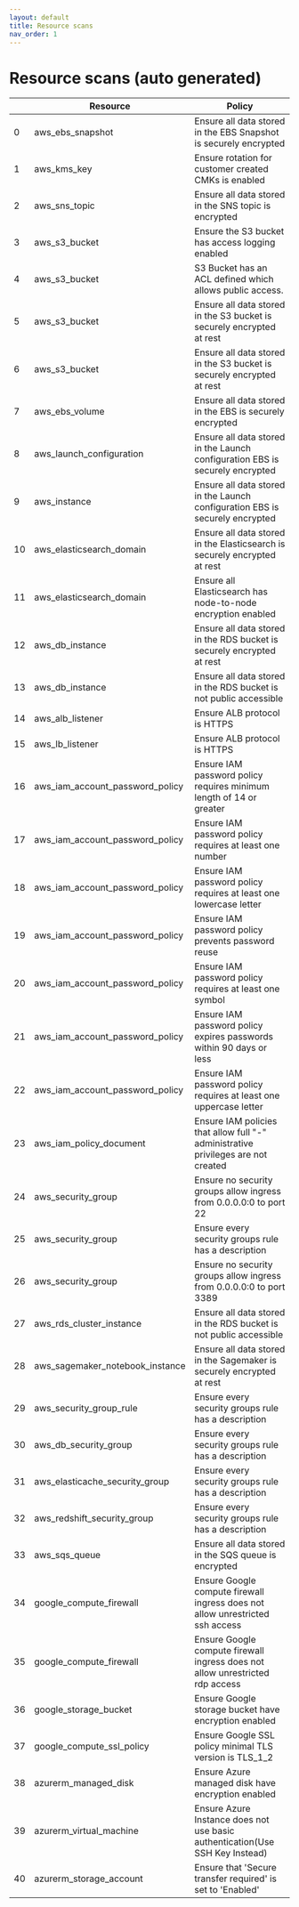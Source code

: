 ```yaml
---
layout: default
title: Resource scans
nav_order: 1
---
```


# Resource scans (auto generated)

|    | Resource                        | Policy                                                                              |
|----|---------------------------------|-------------------------------------------------------------------------------------|
|  0 | aws_ebs_snapshot                | Ensure all data stored in the EBS Snapshot is securely encrypted                    |
|  1 | aws_kms_key                     | Ensure rotation for customer created CMKs is enabled                                |
|  2 | aws_sns_topic                   | Ensure all data stored in the SNS topic is encrypted                                |
|  3 | aws_s3_bucket                   | Ensure the S3 bucket has access logging enabled                                     |
|  4 | aws_s3_bucket                   | S3 Bucket has an ACL defined which allows public access.                            |
|  5 | aws_s3_bucket                   | Ensure all data stored in the S3 bucket is securely encrypted at rest               |
|  6 | aws_s3_bucket                   | Ensure all data stored in the S3 bucket is securely encrypted at rest               |
|  7 | aws_ebs_volume                  | Ensure all data stored in the EBS is securely encrypted                             |
|  8 | aws_launch_configuration        | Ensure all data stored in the Launch configuration EBS is securely encrypted        |
|  9 | aws_instance                    | Ensure all data stored in the Launch configuration EBS is securely encrypted        |
| 10 | aws_elasticsearch_domain        | Ensure all data stored in the Elasticsearch is securely encrypted at rest           |
| 11 | aws_elasticsearch_domain        | Ensure all Elasticsearch has node-to-node encryption enabled                        |
| 12 | aws_db_instance                 | Ensure all data stored in the RDS bucket is securely encrypted at rest              |
| 13 | aws_db_instance                 | Ensure all data stored in the RDS bucket is not public accessible                   |
| 14 | aws_alb_listener                | Ensure ALB protocol is HTTPS                                                        |
| 15 | aws_lb_listener                 | Ensure ALB protocol is HTTPS                                                        |
| 16 | aws_iam_account_password_policy | Ensure IAM password policy requires minimum length of 14 or greater                 |
| 17 | aws_iam_account_password_policy | Ensure IAM password policy requires at least one number                             |
| 18 | aws_iam_account_password_policy | Ensure IAM password policy requires at least one lowercase letter                   |
| 19 | aws_iam_account_password_policy | Ensure IAM password policy prevents password reuse                                  |
| 20 | aws_iam_account_password_policy | Ensure IAM password policy requires at least one symbol                             |
| 21 | aws_iam_account_password_policy | Ensure IAM password policy expires passwords within 90 days or less                 |
| 22 | aws_iam_account_password_policy | Ensure IAM password policy requires at least one uppercase letter                   |
| 23 | aws_iam_policy_document         | Ensure IAM policies that allow full "*-*" administrative privileges are not created |
| 24 | aws_security_group              | Ensure no security groups allow ingress from 0.0.0.0:0 to port 22                   |
| 25 | aws_security_group              | Ensure every security groups rule has a description                                 |
| 26 | aws_security_group              | Ensure no security groups allow ingress from 0.0.0.0:0 to port 3389                 |
| 27 | aws_rds_cluster_instance        | Ensure all data stored in the RDS bucket is not public accessible                   |
| 28 | aws_sagemaker_notebook_instance | Ensure all data stored in the Sagemaker is securely encrypted at rest               |
| 29 | aws_security_group_rule         | Ensure every security groups rule has a description                                 |
| 30 | aws_db_security_group           | Ensure every security groups rule has a description                                 |
| 31 | aws_elasticache_security_group  | Ensure every security groups rule has a description                                 |
| 32 | aws_redshift_security_group     | Ensure every security groups rule has a description                                 |
| 33 | aws_sqs_queue                   | Ensure all data stored in the SQS queue  is encrypted                               |
| 34 | google_compute_firewall         | Ensure Google compute firewall ingress does not allow unrestricted ssh access       |
| 35 | google_compute_firewall         | Ensure Google compute firewall ingress does not allow unrestricted rdp access       |
| 36 | google_storage_bucket           | Ensure Google storage bucket have encryption enabled                                |
| 37 | google_compute_ssl_policy       | Ensure Google SSL policy minimal TLS version is TLS_1_2                             |
| 38 | azurerm_managed_disk            | Ensure Azure managed disk have encryption enabled                                   |
| 39 | azurerm_virtual_machine         | Ensure Azure Instance does not use basic authentication(Use SSH Key Instead)        |
| 40 | azurerm_storage_account         | Ensure that 'Secure transfer required' is set to 'Enabled'                          |
